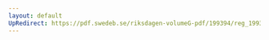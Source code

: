 ```yaml
---
layout: default
UpRedirect: https://pdf.swedeb.se/riksdagen-volumeG-pdf/199394/reg_199394/reg_199394_0095.pdf
---
```

